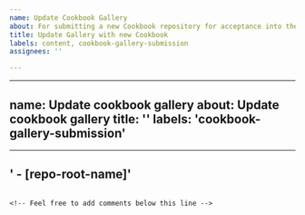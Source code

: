 ```yaml
---
name: Update Cookbook Gallery
about: For submitting a new Cookbook repository for acceptance into the gallery
title: Update Gallery with new Cookbook
labels: content, cookbook-gallery-submission
assignees: ''

---
```


---
name: Update cookbook gallery
about: Update cookbook gallery
title: ''
labels: 'cookbook-gallery-submission'
---

<!-- Please fill out the template below by replacing `repo-root-name` with the root name of your Cookbook repository in between the square brackets ([]). -->

---
'  - [repo-root-name]'
---
```

<!-- Feel free to add comments below this line -->

